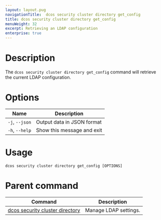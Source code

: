 ```yaml
---
layout: layout.pug
navigationTitle:  dcos security cluster directory get_config
title: dcos security cluster directory get_config
menuWeight: 32
excerpt: Retrieving an LDAP configuration
enterprise: true
---
```


# Description

The `dcos security cluster directory get_config` command will retrieve the current LDAP configuration.

# Options

| Name | Description|
|----------|---------------|
|`-j`, `--json`| Output data in JSON format|
|`-h`, `--help`| Show this message and exit|

# Usage

```
dcos security cluster directory get_config [OPTIONS]
```

# Parent command

| Command | Description |
|---------|-------------|
| [dcos security cluster directory](/mesosphere/dcos/1.13/cli/command-reference/dcos-security/dcos-security-cluster/dcos-security-cluster-directory/) | Manage LDAP settings. |

